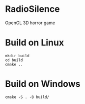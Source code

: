 # RadioSilence
OpenGL 3D horror game

# Build on Linux

```
mkdir build
cd build
cmake ..
```

# Build on Windows

```
cmake -S . -B build/
```